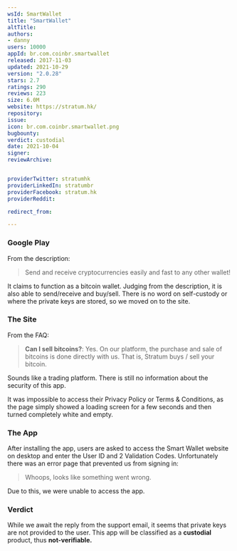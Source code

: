 ```yaml
---
wsId: SmartWallet
title: "SmartWallet"
altTitle: 
authors:
- danny
users: 10000
appId: br.com.coinbr.smartwallet
released: 2017-11-03
updated: 2021-10-29
version: "2.0.28"
stars: 2.7
ratings: 290
reviews: 223
size: 6.0M
website: https://stratum.hk/
repository: 
issue: 
icon: br.com.coinbr.smartwallet.png
bugbounty: 
verdict: custodial
date: 2021-10-04
signer: 
reviewArchive:


providerTwitter: stratumhk
providerLinkedIn: stratumbr
providerFacebook: stratum.hk
providerReddit: 

redirect_from:

---
```



### Google Play
From the description:

> Send and receive cryptocurrencies easily and fast to any other wallet!

It claims to function as a bitcoin wallet. Judging from the description, it is also able to send/receive and buy/sell. There is no word on self-custody or where the private keys are stored, so we moved on to the site.

### The Site
From the FAQ:

> **Can I sell bitcoins?**: Yes. On our platform, the purchase and sale of bitcoins is done directly with us. That is, Stratum buys / sell your bitcoin.

Sounds like a trading platform. There is still no information about the security of this app.

It was impossible to access their Privacy Policy or Terms & Conditions, as the page simply showed a loading screen for a few seconds and then turned completely white and empty.

### The App
After installing the app, users are asked to access the Smart Wallet website on desktop and enter the User ID and 2 Validation Codes. Unfortunately there was an error page that prevented us from signing in:

> Whoops, looks like something went wrong.

Due to this, we were unable to access the app.

### Verdict
While we await the reply from the support email, it seems that private keys are not provided to the user. This app will be classified as a **custodial** product, thus **not-verifiable.**
